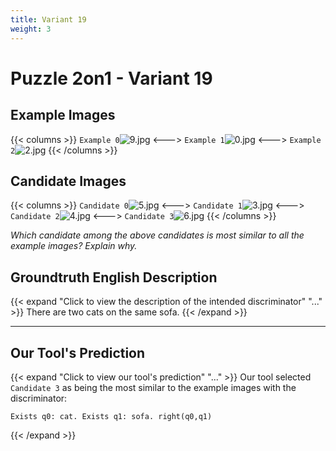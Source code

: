 ```yaml
---
title: Variant 19
weight: 3
---
```


# Puzzle 2on1 - Variant 19

## Example Images
{{< columns >}}
`Example 0`![9.jpg](/natscene_data/images/9.jpg)
<--->
`Example 1`![0.jpg](/natscene_data/images/0.jpg)
<--->
`Example 2`![2.jpg](/natscene_data/images/2.jpg)
{{< /columns >}}

## Candidate Images
{{< columns >}}
`Candidate 0`![5.jpg](/natscene_data/images/5.jpg)
<--->
`Candidate 1`![3.jpg](/natscene_data/images/3.jpg)
<--->
`Candidate 2`![4.jpg](/natscene_data/images/4.jpg)
<--->
`Candidate 3`![6.jpg](/natscene_data/images/6.jpg)
{{< /columns >}}

*Which candidate among the above candidates is most similar to all the example images? Explain why.*

## Groundtruth English Description

{{< expand "Click to view the description of the intended discriminator" "..." >}}
There are two cats on the same sofa.
{{< /expand >}}

---



## Our Tool's Prediction

{{< expand "Click to view our tool's prediction" "..." >}}
Our tool selected `Candidate 3` as being the most similar to the example images with the discriminator:
```plaintext
Exists q0: cat. Exists q1: sofa. right(q0,q1)
```
{{< /expand >}}
